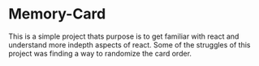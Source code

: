 # Memory-Card
This is a simple project thats purpose is to get familiar with react and understand more indepth aspects of react. Some of the struggles of this project was finding a way to randomize the card order.
